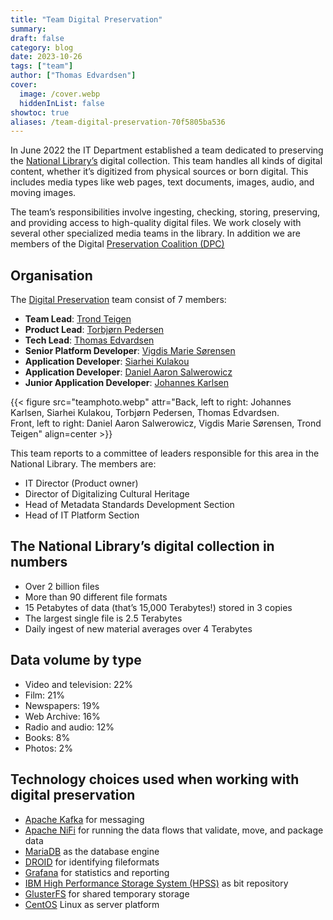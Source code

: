 ```yaml
---
title: "Team Digital Preservation"
summary:
draft: false
category: blog
date: 2023-10-26
tags: ["team"]
author: ["Thomas Edvardsen"]
cover:
  image: /cover.webp
  hiddenInList: false
showtoc: true
aliases: /team-digital-preservation-70f5805ba536
---
```


In June 2022 the IT Department established a team dedicated to preserving the [National Library’s](https://nb.no/) digital collection. This team handles all kinds of digital content, whether it’s digitized from physical sources or born digital. This includes media types like web pages, text documents, images, audio, and moving images.

The team’s responsibilities involve ingesting, checking, storing, preserving, and providing access to high-quality digital files. We work closely with several other specialized media teams in the library. In addition we are members of the Digital [Preservation Coalition (DPC)](https://www.dpconline.org/)

## Organisation
The [Digital Preservation](https://www.nb.no/en/digital-preservation "Short page about Digital Preservation at NLN") team consist of 7 members:

- **Team Lead**: [Trond Teigen](https://www.linkedin.com/in/trond-teigen-191954ab)
- **Product Lead**: [Torbjørn Pedersen](https://www.linkedin.com/in/torbjørn-pedersen-57617b227b)
- **Tech Lead**: [Thomas Edvardsen](https://www.linkedin.com/in/thomasedvardsen)
- **Senior Platform Developer**: [Vigdis Marie Sørensen](https://www.linkedin.com/in/vigdis-sørensen-8a3618a6)
- **Application Developer**: [Siarhei Kulakou](https://www.linkedin.com/in/siarhei-kulakou-0702ba245)
- **Application Developer**: [Daniel Aaron Salwerowicz](https://www.linkedin.com/in/salwerowicz)
- **Junior Application Developer**: [Johannes Karlsen](https://www.linkedin.com/in/johannes-karlsen-476197267)


{{< figure src="teamphoto.webp" attr="Back, left to right: Johannes Karlsen, Siarhei Kulakou, Torbjørn Pedersen, Thomas Edvardsen.<br>Front, left to right: Daniel Aaron Salwerowicz, Vigdis Marie Sørensen, Trond Teigen" align=center >}}
 
This team reports to a committee of leaders responsible for this area in the National Library. The members are:
- IT Director (Product owner)
- Director of Digitalizing Cultural Heritage
- Head of Metadata Standards Development Section
- Head of IT Platform Section

## The National Library’s digital collection in numbers
- Over 2 billion files
- More than 90 different file formats
- 15 Petabytes of data (that’s 15,000 Terabytes!) stored in 3 copies
- The largest single file is 2.5 Terabytes
- Daily ingest of new material averages over 4 Terabytes

## Data volume by type
- Video and television: 22%
- Film: 21%
- Newspapers: 19%
- Web Archive: 16%
- Radio and audio: 12%
- Books: 8%
- Photos: 2%

## Technology choices used when working with digital preservation
- [Apache Kafka](https://kafka.apache.org) for messaging
- [Apache NiFi](https://nifi.apache.org) for running the data flows that validate, move, and package data
- [MariaDB](https://mariadb.org) as the database engine
- [DROID](https://digital-preservation.github.io/droid) for identifying fileformats
- [Grafana](https://grafana.com) for statistics and reporting
- [IBM High Performance Storage System (HPSS)](https://www.hpss-collaboration.org) as bit repository
- [GlusterFS](https://www.gluster.org) for shared temporary storage
- [CentOS](https://www.centos.org) Linux as server platform
